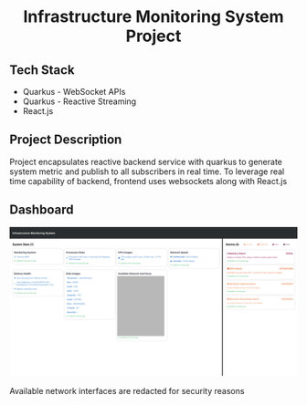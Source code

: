 <h1 align="center">Infrastructure Monitoring System Project</h1>

<h2>Tech Stack</h2>
<ul>
    <li>Quarkus - WebSocket APIs</li>
    <li>Quarkus - Reactive Streaming</li>
    <li>React.js</li>
</ul>

<h2>Project Description</h2>
<p>
    Project encapsulates reactive backend service with quarkus to generate system metric and publish to all
    subscribers in real time. To leverage real time capability of backend, frontend uses websockets along with 
    React.js
</p>

<h2>Dashboard</h2>
<img src="https://github.com/vishnudivakar31/infrastructure-monitoring-system/blob/main/screenshots/dashboard.png" />

<p>Available network interfaces are redacted for security reasons</p>